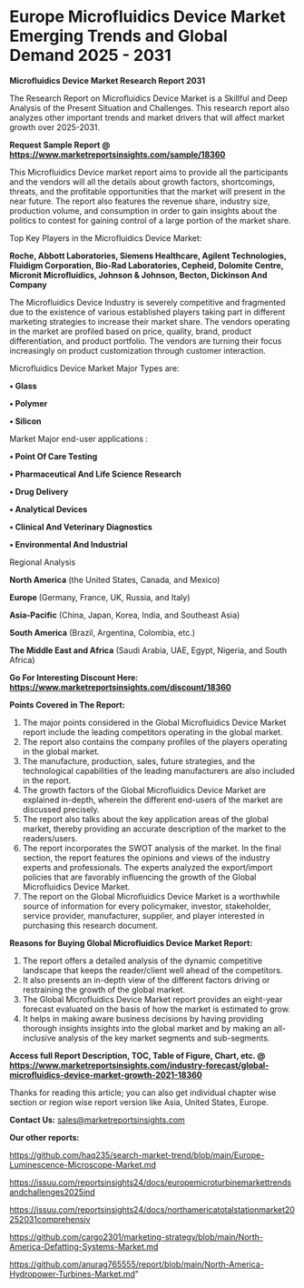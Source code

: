 # Europe Microfluidics Device Market Emerging Trends and Global Demand 2025 - 2031

<strong>Microfluidics Device Market Research Report 2031</strong>

The Research Report on Microfluidics Device Market is a Skillful and Deep Analysis of the Present Situation and Challenges. This research report also analyzes other important trends and market drivers that will affect market growth over 2025-2031.

<strong>Request Sample Report @ <a href=https://www.marketreportsinsights.com/sample/18360>https://www.marketreportsinsights.com/sample/18360</a></strong>

This Microfluidics Device market report aims to provide all the participants and the vendors will all the details about growth factors, shortcomings, threats, and the profitable opportunities that the market will present in the near future. The report also features the revenue share, industry size, production volume, and consumption in order to gain insights about the politics to contest for gaining control of a large portion of the market share.

Top Key Players in the Microfluidics Device Market:

<strong>Roche, Abbott Laboratories, Siemens Healthcare, Agilent Technologies, Fluidigm Corporation, Bio-Rad Laboratories, Cepheid, Dolomite Centre, Micronit Microfluidics, Johnson & Johnson, Becton, Dickinson And Company</strong>

The Microfluidics Device Industry is severely competitive and fragmented due to the existence of various established players taking part in different marketing strategies to increase their market share. The vendors operating in the market are profiled based on price, quality, brand, product differentiation, and product portfolio. The vendors are turning their focus increasingly on product customization through customer interaction.

Microfluidics Device Market Major Types are:

<strong>• Glass

• Polymer

• Silicon</strong>

Market Major end-user applications :

<strong>• Point Of Care Testing

• Pharmaceutical And Life Science Research

• Drug Delivery

• Analytical Devices

• Clinical And Veterinary Diagnostics

• Environmental And Industrial</strong>

Regional Analysis

</u><strong><b>North America</b></strong> (the United States, Canada, and Mexico)

<strong><b>Europe </b></strong>(Germany, France, UK, Russia, and Italy)

<strong><b>Asia-Pacific</b></strong> (China, Japan, Korea, India, and Southeast Asia)

<strong><b>South America</b></strong> (Brazil, Argentina, Colombia, etc.)

<strong><b>The Middle East and Africa</b></strong> (Saudi Arabia, UAE, Egypt, Nigeria, and South Africa)

<strong>Go For Interesting Discount Here: <a href=https://www.marketreportsinsights.com/discount/18360>https://www.marketreportsinsights.com/discount/18360</a></strong>

<strong>Points Covered in The Report:</strong>
<ol>
  <li>The major points considered in the Global Microfluidics Device Market report include the leading competitors operating in the global market.</li>
  <li>The report also contains the company profiles of the players operating in the global market.</li>
  <li>The manufacture, production, sales, future strategies, and the technological capabilities of the leading manufacturers are also included in the report.</li>
  <li>The growth factors of the Global Microfluidics Device Market are explained in-depth, wherein the different end-users of the market are discussed precisely.</li>
  <li>The report also talks about the key application areas of the global market, thereby providing an accurate description of the market to the readers/users.</li>
  <li>The report incorporates the SWOT analysis of the market. In the final section, the report features the opinions and views of the industry experts and professionals. The experts analyzed the export/import policies that are favorably influencing the growth of the Global Microfluidics Device Market.</li>
  <li>The report on the Global Microfluidics Device Market is a worthwhile source of information for every policymaker, investor, stakeholder, service provider, manufacturer, supplier, and player interested in purchasing this research document.</li>
</ol>
<strong>Reasons for Buying Global Microfluidics Device Market Report:</strong>

<ol>
  <li>The report offers a detailed analysis of the dynamic competitive landscape that keeps the reader/client well ahead of the competitors.</li>
  <li>It also presents an in-depth view of the different factors driving or restraining the growth of the global market.</li>
  <li>The Global Microfluidics Device Market report provides an eight-year forecast evaluated on the basis of how the market is estimated to grow.</li>
  <li>It helps in making aware business decisions by having providing thorough insights insights into the global market and by making an all-inclusive analysis of the key market segments and sub-segments.</li>
</ol>
<strong>Access full Report Description, TOC, Table of Figure, Chart, etc. @ <a href=https://www.marketreportsinsights.com/industry-forecast/global-microfluidics-device-market-growth-2021-18360>https://www.marketreportsinsights.com/industry-forecast/global-microfluidics-device-market-growth-2021-18360</a></strong>


Thanks for reading this article; you can also get individual chapter wise section or region wise report version like Asia, United States, Europe.

<strong>Contact Us:</strong>
sales@marketreportsinsights.com

<strong>Our other reports:</strong>

<a href=https://github.com/haq235/search-market-trend/blob/main/Europe-Luminescence-Microscope-Market.md>https://github.com/haq235/search-market-trend/blob/main/Europe-Luminescence-Microscope-Market.md</a>

<a href=https://issuu.com/reportsinsights24/docs/europemicroturbinemarkettrendsandchallenges2025ind>https://issuu.com/reportsinsights24/docs/europemicroturbinemarkettrendsandchallenges2025ind</a>

<a href=https://issuu.com/reportsinsights24/docs/northamericatotalstationmarket20252031comprehensiv>https://issuu.com/reportsinsights24/docs/northamericatotalstationmarket20252031comprehensiv</a>

<a href=https://github.com/cargo2301/marketing-strategy/blob/main/North-America-Defatting-Systems-Market.md>https://github.com/cargo2301/marketing-strategy/blob/main/North-America-Defatting-Systems-Market.md</a>

<a href=https://github.com/anurag765555/report/blob/main/North-America-Hydropower-Turbines-Market.md>https://github.com/anurag765555/report/blob/main/North-America-Hydropower-Turbines-Market.md</a>"

